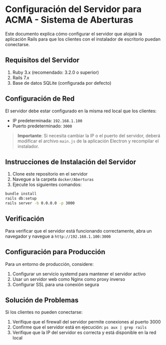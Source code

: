 # Configuración del Servidor para ACMA - Sistema de Aberturas

Este documento explica cómo configurar el servidor que alojará la aplicación Rails para que los clientes con el instalador de escritorio puedan conectarse.

## Requisitos del Servidor

1. Ruby 3.x (recomendado: 3.2.0 o superior)
2. Rails 7.x
3. Base de datos SQLite (configurada por defecto)

## Configuración de Red

El servidor debe estar configurado en la misma red local que los clientes:

- IP predeterminada: `192.168.1.100`
- Puerto predeterminado: `3000`

> **Importante**: Si necesita cambiar la IP o el puerto del servidor, deberá modificar el archivo `main.js` de la aplicación Electron y recompilar el instalador.

## Instrucciones de Instalación del Servidor

1. Clone este repositorio en el servidor
2. Navegue a la carpeta `docker/Aberturas`
3. Ejecute los siguientes comandos:

```bash
bundle install
rails db:setup
rails server -b 0.0.0.0 -p 3000
```

## Verificación

Para verificar que el servidor está funcionando correctamente, abra un navegador y navegue a `http://192.168.1.100:3000`

## Configuración para Producción

Para un entorno de producción, considere:

1. Configurar un servicio systemd para mantener el servidor activo
2. Usar un servidor web como Nginx como proxy inverso
3. Configurar SSL para una conexión segura

## Solución de Problemas

Si los clientes no pueden conectarse:

1. Verifique que el firewall del servidor permite conexiones al puerto 3000
2. Confirme que el servidor está en ejecución: `ps aux | grep rails`
3. Verifique que la IP del servidor es correcta y está disponible en la red local
